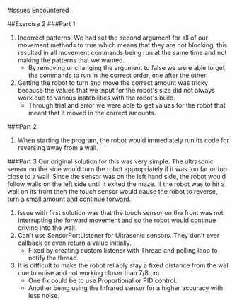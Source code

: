 #Issues Encountered

##Exercise 2
###Part 1
1. Incorrect patterns: We had set the second argument for all of our movement methods to true which means that they are
not blocking,
this resulted in all movement commands being run at the same time and not making the patterns that we wanted.
   * By removing or changing the argument to false we were able to get the commands to run in the correct order, one
after the other.
2. Getting the robot to turn and move the correct amount was tricky because the values that we input for the robot's
size did not always work due to various instabilities with the robot's build.
   * Through trial and error we were able to get values for the robot that meant that it moved in the correct amounts.

###Part 2
1. When starting the program, the robot would immediately run its code for reversing away from a wall.

###Part 3
Our original solution for this was very simple. The ultrasonic sensor on the side would turn the robot appropriately if
it was too far
or too close to a wall. Since the sensor was on the left hand side, the robot would follow walls on the left side until
it exited the maze.
If the robot was to hit a wall on its front then the touch sensor would cause the robot to reverse, turn a small amount
and continue forward.

1. Issue with first solution was that the touch sensor on the front was not interrupting the forward movement and so the
 robot would continue driving into the wall.
2. Can't use SensorPortListener for Ultrasonic sensors. They don't ever callback or even return a value initially.
   * Fixed by creating custom listener with Thread and polling loop to notify the thread.
3. It is difficult to make the robot reliably stay a fixed distance from the wall due to noise and not working closer
than 7/8 cm
   * One fix could be to use Proportional or PID control.
   * Another being using the Infrared sensor for a higher accuracy with less noise.


